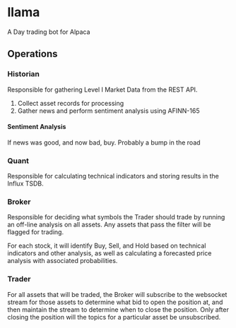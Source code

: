 # llama

A Day trading bot for Alpaca

## Operations

### Historian
Responsible for gathering Level I Market Data from the REST API.
1. Collect asset records for processing
2. Gather news and perform sentiment analysis using AFINN-165

#### Sentiment Analysis
If news was good, and now bad, buy.  Probably a bump in the road

### Quant
Responsible for calculating technical indicators and storing results in the Influx TSDB.

### Broker
Responsible for deciding what symbols the Trader should trade by running an off-line analysis on all assets.  Any assets that pass the filter will be flagged for trading.

For each stock, it will identify Buy, Sell, and Hold based on technical indicators and other analysis, as well as calculating a forecasted price analysis with associated probabilities.


### Trader
For all assets that will be traded, the Broker will subscribe to the websocket stream for those assets to determine what bid to open the position at, and then maintain the stream to determine when to close the position.  Only after closing the position will the topics for a particular asset be unsubscribed.
